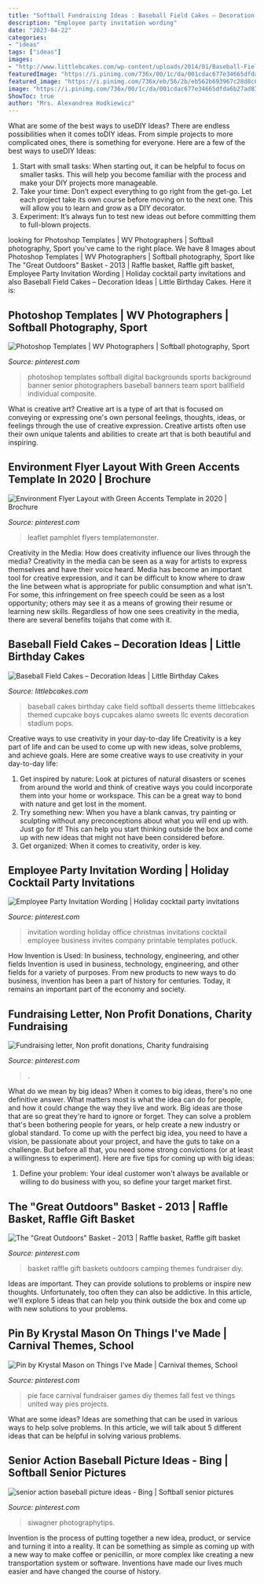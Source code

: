 ```yaml
---
title: "Softball Fundraising Ideas : Baseball Field Cakes – Decoration Ideas"
description: "Employee party invitation wording"
date: "2023-04-22"
categories:
- "ideas"
tags: ["ideas"]
images:
- "http://www.littlebcakes.com/wp-content/uploads/2014/01/Baseball-Field-Cake.jpg"
featuredImage: "https://i.pinimg.com/736x/00/1c/da/001cdac677e34665dfda6b27ad83c3b0.jpg"
featured_image: "https://i.pinimg.com/736x/eb/56/2b/eb562b693967c28d8c651315cadfd70f.jpg"
image: "https://i.pinimg.com/736x/00/1c/da/001cdac677e34665dfda6b27ad83c3b0.jpg"
ShowToc: true
author: "Mrs. Alexandrea Hodkiewicz"
---
```



What are some of the best ways to useDIY Ideas?
There are endless possibilities when it comes toDIY ideas. From simple projects to more complicated ones, there is something for everyone. Here are a few of the best ways to useDIY Ideas: 
1. Start with small tasks: When starting out, it can be helpful to focus on smaller tasks. This will help you become familiar with the process and make your DIY projects more manageable. 
2. Take your time: Don’t expect everything to go right from the get-go. Let each project take its own course before moving on to the next one. This will allow you to learn and grow as a DIY decorator. 
3. Experiment: It’s always fun to test new ideas out before committing them to full-blown projects.

	

		
looking for Photoshop Templates | WV Photographers | Softball photography, Sport you've came to the right place. We have 8 Images about Photoshop Templates | WV Photographers | Softball photography, Sport like The &quot;Great Outdoors&quot; Basket - 2013 | Raffle basket, Raffle gift basket, Employee Party Invitation Wording | Holiday cocktail party invitations and also Baseball Field Cakes – Decoration Ideas | Little Birthday Cakes. Here it is:
		
    
## Photoshop Templates | WV Photographers | Softball Photography, Sport

<img loading=lazy src="https://i.pinimg.com/736x/eb/56/2b/eb562b693967c28d8c651315cadfd70f.jpg" onerror="this.onerror=null;this.src='https://tse2.mm.bing.net/th?id=OIP.mi5wa_Zv49bGNHEShmt-bgHaO0&amp;pid=15.1';" alt="Photoshop Templates | WV Photographers | Softball photography, Sport">

_Source: pinterest.com_

>photoshop templates softball digital backgrounds sports background banner senior photographers baseball banners team sport ballfield individual composite. 

	

What is creative art?
Creative art is a type of art that is focused on conveying or expressing one's own personal feelings, thoughts, ideas, or feelings through the use of creative expression. Creative artists often use their own unique talents and abilities to create art that is both beautiful and inspiring.

    
## Environment Flyer Layout With Green Accents Template In 2020 | Brochure

<img loading=lazy src="https://i.pinimg.com/736x/00/1c/da/001cdac677e34665dfda6b27ad83c3b0.jpg" onerror="this.onerror=null;this.src='https://tse1.mm.bing.net/th?id=OIP.qXJajaRpm_5ZOC13cyrr7QHaLH&amp;pid=15.1';" alt="Environment Flyer Layout with Green Accents Template in 2020 | Brochure">

_Source: pinterest.com_

>leaflet pamphlet flyers templatemonster. 

	

Creativity in the Media: How does creativity influence our lives through the media?
Creativity in the media can be seen as a way for artists to express themselves and have their voice heard. Media has become an important tool for creative expression, and it can be difficult to know where to draw the line between what is appropriate for public consumption and what isn't. For some, this infringement on free speech could be seen as a lost opportunity; others may see it as a means of growing their resume or learning new skills. Regardless of how one sees creativity in the media, there are several benefits toijahs that come with it.

    
## Baseball Field Cakes – Decoration Ideas | Little Birthday Cakes

<img loading=lazy src="http://www.littlebcakes.com/wp-content/uploads/2014/01/Baseball-Field-Cake.jpg" onerror="this.onerror=null;this.src='https://tse4.mm.bing.net/th?id=OIP.T1WlVZPn_aN9JxBwEPvCnwHaHH&amp;pid=15.1';" alt="Baseball Field Cakes – Decoration Ideas | Little Birthday Cakes">

_Source: littlebcakes.com_

>baseball cakes birthday cake field softball desserts theme littlebcakes themed cupcake boys cupcakes alamo sweets llc events decoration stadium pops. 

	

Creative ways to use creativity in your day-to-day life
Creativity is a key part of life and can be used to come up with new ideas, solve problems, and achieve goals. Here are some creative ways to use creativity in your day-to-day life:
1. Get inspired by nature: Look at pictures of natural disasters or scenes from around the world and think of creative ways you could incorporate them into your home or workspace. This can be a great way to bond with nature and get lost in the moment.
2. Try something new: When you have a blank canvas, try painting or sculpting without any preconceptions about what you will end up with. Just go for it! This can help you start thinking outside the box and come up with new ideas that might not have been considered before.
3. Get organized: When it comes to creativity, order is key.

    
## Employee Party Invitation Wording | Holiday Cocktail Party Invitations

<img loading=lazy src="https://i.pinimg.com/736x/33/fd/63/33fd63f277bf0646b3cc654bb04b05a4.jpg" onerror="this.onerror=null;this.src='https://tse2.mm.bing.net/th?id=OIP.fpy1QtSz8Xk0QHhLFSOF2wAAAA&amp;pid=15.1';" alt="Employee Party Invitation Wording | Holiday cocktail party invitations">

_Source: pinterest.com_

>invitation wording holiday office christmas invitations cocktail employee business invites company printable templates potluck. 

	

How Invention is Used: In business, technology, engineering, and other fields
Invention is used in business, technology, engineering, and other fields for a variety of purposes. From new products to new ways to do business, invention has been a part of history for centuries. Today, it remains an important part of the economy and society.

    
## Fundraising Letter, Non Profit Donations, Charity Fundraising

<img loading=lazy src="https://i.pinimg.com/736x/71/c0/46/71c046cf51278d054ce4cd152ea926c0.jpg" onerror="this.onerror=null;this.src='https://tse4.mm.bing.net/th?id=OIP.n4RtDMJH61JuMcA_vXd20gHaKN&amp;pid=15.1';" alt="Fundraising letter, Non profit donations, Charity fundraising">

_Source: pinterest.com_

>. 

	

What do we mean by big ideas?
When it comes to big ideas, there's no one definitive answer. What matters most is what the idea can do for people, and how it could change the way they live and work. 
Big ideas are those that are so great they're hard to ignore or forget. They can solve a problem that's been bothering people for years, or help create a new industry or global standard. 
To come up with the perfect big idea, you need to have a vision, be passionate about your project, and have the guts to take on a challenge. But before all that, you need some strong convictions (or at least a willingness to experiment). 
Here are five tips for coming up with big ideas: 
1) Define your problem: Your ideal customer won't always be available or willing to do business with you, so define your target market first.

    
## The &quot;Great Outdoors&quot; Basket - 2013 | Raffle Basket, Raffle Gift Basket

<img loading=lazy src="https://i.pinimg.com/736x/79/e9/9e/79e99eeec8dceebbaae48ffbaf676abf--basket-raffle-oak-street.jpg" onerror="this.onerror=null;this.src='https://tse3.mm.bing.net/th?id=OIP.zRTbQA1ZanSB15REDeDBAwHaJ3&amp;pid=15.1';" alt="The &quot;Great Outdoors&quot; Basket - 2013 | Raffle basket, Raffle gift basket">

_Source: pinterest.com_

>basket raffle gift baskets outdoors camping themes fundraiser diy. 

	

Ideas are important. They can provide solutions to problems or inspire new thoughts. Unfortunately, too often they can also be addictive. In this article, we'll explore 5 ideas that can help you think outside the box and come up with new solutions to your problems.

    
## Pin By Krystal Mason On Things I&#039;ve Made | Carnival Themes, School

<img loading=lazy src="https://i.pinimg.com/736x/20/cd/a8/20cda87d5170f24d7f88b4f7bd4924b1--carnival-ideas-carnival-games.jpg" onerror="this.onerror=null;this.src='https://tse3.mm.bing.net/th?id=OIP.ayJg4DJtifkr7Au4LvkQaQHaJ3&amp;pid=15.1';" alt="Pin by Krystal Mason on Things I&#039;ve Made | Carnival themes, School">

_Source: pinterest.com_

>pie face carnival fundraiser games diy themes fall fest ve things united way pies projects. 

	

What are some ideas?
Ideas are something that can be used in various ways to help solve problems. In this article, we will talk about 5 different ideas that can be helpful in solving various problems.

    
## Senior Action Baseball Picture Ideas - Bing | Softball Senior Pictures

<img loading=lazy src="https://i.pinimg.com/736x/86/36/d0/8636d0cbb4086b06b058aabf5f3a4bb9.jpg" onerror="this.onerror=null;this.src='https://tse2.mm.bing.net/th?id=OIP.DgDDFuDOY6FL2omNBjxeHgHaE6&amp;pid=15.1';" alt="senior action baseball picture ideas - Bing | Softball senior pictures">

_Source: pinterest.com_

>siwagner photographytips. 

	

Invention is the process of putting together a new idea, product, or service and turning it into a reality. It can be something as simple as coming up with a new way to make coffee or penicillin, or more complex like creating a new transportation system or software. Inventions have made our lives much easier and have changed the course of history.

